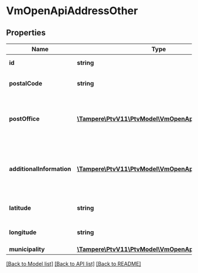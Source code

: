# VmOpenApiAddressOther

## Properties
Name | Type | Description | Notes
------------ | ------------- | ------------- | -------------
**id** | **string** | Gets or sets the identifier. | [optional] 
**postalCode** | **string** | Postal code, for example 00100. | 
**postOffice** | [**\Tampere\PtvV11\PtvModel\VmOpenApiLanguageItem[]**](VmOpenApiLanguageItem.md) | List of localized Post offices, for example Helsinki, Helsingfors. | [optional] 
**additionalInformation** | [**\Tampere\PtvV11\PtvModel\VmOpenApiLanguageItem[]**](VmOpenApiLanguageItem.md) | Localized list of additional information about the address. (Max.Length: 150). | [optional] 
**latitude** | **string** | Location latitude coordinate. | [optional] 
**longitude** | **string** | Location longitude coordinate. | [optional] 
**municipality** | [**\Tampere\PtvV11\PtvModel\VmOpenApiMunicipality**](VmOpenApiMunicipality.md) |  | [optional] 

[[Back to Model list]](../../README.md#documentation-for-models) [[Back to API list]](../../README.md#documentation-for-api-endpoints) [[Back to README]](../../README.md)

